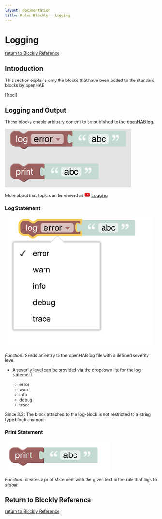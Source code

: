 ```yaml
---
layout: documentation
title: Rules Blockly - Logging
---
```

<!-- markdownlint-disable MD036 -->

# Logging

[return to Blockly Reference](index.html#logging)

## Introduction

This section explains only the blocks that have been added to the standard blocks by openHAB

[[toc]]

## Logging and Output

These blocks enable arbitrary content to be published to the [openHAB log](https://www.openhab.org/docs/administration/logging.html).

![logging-overview](../images/blockly/blockly-logging-overview.png)

More about that topic can be viewed at ![youtube](../images/blockly/youtube-logo-small.png) [Logging](https://youtu.be/EdllUlJ7p6k?t=670)

### Log Statement

![log-statement](../images/blockly/blockly-logging-log.png)

_Function:_ Sends an entry to the openHAB log file with a defined severity level.

- A [severity level](https://www.openhab.org/docs/administration/logging.html#defining-what-to-log) can be provided via the dropdown list for the log statement

  - error
  - warn
  - info
  - debug
  - trace

Since 3.3: The block attached to the log-block is not restricted to a string type block anymore

### Print Statement

![print-to-stdout](../images/blockly/blockly-logging-print.png)

_Function:_ creates a print statement with the given text in the rule that logs to _stdout_

## Return to Blockly Reference

[return to Blockly Reference](index.html#logging)
